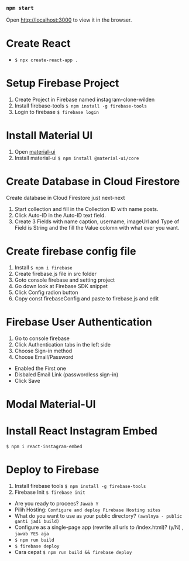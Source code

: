 ### `npm start`

Open [http://localhost:3000](http://localhost:3000) to view it in the browser.

# Create React
- `$ npx create-react-app .`

# Setup Firebase Project
1. Create Project in Firebase named instagram-clone-wilden
2. Install firebase-tools
`$ npm install -g firebase-tools`
3. Login to firebase
`$ firebase login`

# Install Material UI
1. Open [material-ui](https://material-ui.com/getting-started/installation/)
2. Install material-ui
`$ npm install @material-ui/core`

# Create Database in Cloud Firestore
Create database in Cloud Firestore just next-next<br />
1. Start collection and fill in the Collection ID with name posts.
2. Click Auto-ID in the Auto-ID text field.
3. Create 3 Fields with name caption, username, imageUrl and Type of Field is String and the fill the Value colomn with what ever you want.

# Create firebase config file
1. Install `$ npm i firebase`
1. Create firebase.js file in src folder
2. Goto console firebase and setting project
3. Go down look at Firebase SDK snippet
4. Click Config radion button
5. Copy const firebaseConfig and paste to firebase.js and edit

# Firebase User Authentication
1. Go to console firebase
2. Click Authentication tabs in the left side
3. Choose Sign-in method
4. Choose Email/Password
- Enabled the First one
- Disbaled Email Link (passwordless sign-in)
- Click Save

# Modal Material-UI

# Install React Instagram Embed
`$ npm i react-instagram-embed`

# Deploy to Firebase
1. Install firebase tools
`$ npm install -g firebase-tools`
2. Firebase Init
`$ firebase init`
- Are you ready to procees? `Jawab Y`
- Pilih Hosting: `Configure and deploy Firebase Hosting sites`
- What do you want to use as your public directory? `(awalnya - public ganti jadi build)`
- Configure as a single-page app (rewrite all urls to /index.html)? (y/N) , `jawab YES aja`
- `$ npm run build`
- `$ firebase deploy`
- Cara cepat `$ npm run build && firebase deploy`